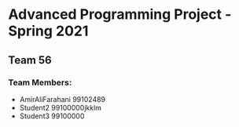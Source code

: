 # Advanced Programming Project - Spring 2021
## Team 56

### Team Members:
- AmirAliFarahani 99102489
- Student2 99100000jkklm
- Student3 99100000
